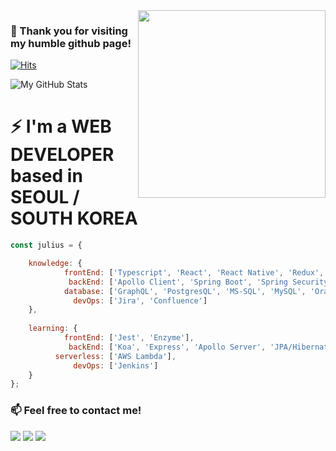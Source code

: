 <img align='right' src="https://media.giphy.com/media/3ov9jFA9wmNzHHRgsg/giphy.gif" width="300">

### 👋 Thank you for visiting my humble github page!

[![Hits](https://hits.seeyoufarm.com/api/count/incr/badge.svg?url=https%3A%2F%2Fgithub.com%2FjuliusCho)](https://hits.seeyoufarm.com)

![My GitHub Stats](https://github-readme-stats.vercel.app/api?username=juliusCho&show_icons=true)

# ⚡ I'm a WEB DEVELOPER based in SEOUL / SOUTH KOREA
```javascript
const julius = {

    knowledge: {
            frontEnd: ['Typescript', 'React', 'React Native', 'Redux', 'Recoil', 'Vue', 'Prettier', 'ESLint', 'HTML', 'CSS'],
             backEnd: ['Apollo Client', 'Spring Boot', 'Spring Security', 'Java', 'Maven', 'MyBatis'],
            database: ['GraphQL', 'PostgresQL', 'MS-SQL', 'MySQL', 'Oracle'],
              devOps: ['Jira', 'Confluence']
    },
    
    learning: {
            frontEnd: ['Jest', 'Enzyme'],
             backEnd: ['Koa', 'Express', 'Apollo Server', 'JPA/Hibernate', 'QueryDSL'],
          serverless: ['AWS Lambda'],
              devOps: ['Jenkins']
    }
};
```

### 📫 Feel free to contact me!

[![](https://img.shields.io/badge/LinkedIn-Inhyo(Julius)-blue)](https://www.linkedin.com/in/julius88/)
[![](https://img.shields.io/badge/Blog-JekyllBlog-purple)](https://juliuscho.github.io/)
[![](https://img.shields.io/badge/Gmail-johncrist2000%40gmail.com-red)](mailto:johncrist2000@gmail.com)

<!--
**juliusCho/juliusCho** is a ✨ _special_ ✨ repository because its `README.md` (this file) appears on your GitHub profile.

Here are some ideas to get you started:

- 🔭 I’m currently working on ...
- 🌱 I’m currently learning ...
- 👯 I’m looking to collaborate on ...
- 🤔 I’m looking for help with ...
- 💬 Ask me about ...
- 📫 How to reach me: ...
- 😄 Pronouns: ...
- ⚡ Fun fact: ...
-->

